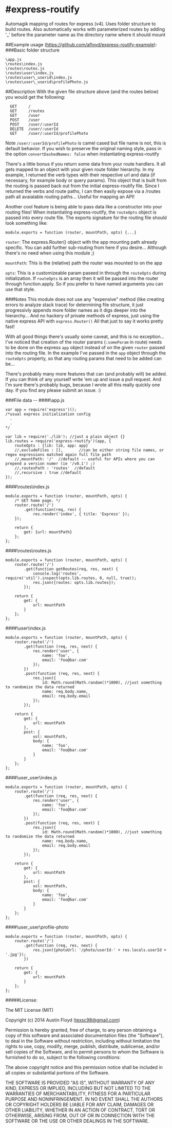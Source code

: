 #express-routify
===============

Automagik mapping of routes for express (v4). Uses folder structure to build routes. Also automatically works with parameterized routes by adding '_' before the parameter name as the directory name where it should mount

##Example usage (https://github.com/afloyd/express-routify-example):
###Basic folder structure
```
\app.js
\routes\index.js
\routes\routes.js
\routes\user\index.js
\routes\user\_userid\index.js
\routes\user\_userid\profilePhoto.js
```

##Description
With the given file structure above (and the routes below) you would get the following:
```
  GET     /
  GET     /routes
  GET     /user
  POST    /user
  POST    /user/:userId
  DELETE  /user/:userId
  GET     /user/:userId/profilePhoto  
```

Note `/user/:userId/profilePhoto` is camel cased but file name is not, this is default behavior. If you wish to preserve the original naming style, pass in the option `convertDashedNames: false` when instantiating express-routify


There's a little bonus if you return some data from your route handlers. It all gets mapped to an object with your given route folder hierarchy. In my example, I returned the verb types with their respective url and data (if necessary, for example body or query params). This object that is built from the routing is passed back out from the initial express-routify file. Since I returned the verbs and route paths, I can then easily expose via a /routes path all avaialable routing paths... Useful for mapping an API!

Another cool feature is being able to pass data like a constructor into your routing files! When instantiating express-routify, the `routeOpts` object is passed into every route file. The exports signature for the routing file should look something like:

`module.exports = function (router, mountPath, opts) {...}`

`router`: The express.Router() object with the app mounting path already specific. You can add further sub-routing from here if you desire... Although there's no need when using this module ;)

`mountPath`: This is the (relative) path the router was mounted to on the app

`opts`: This is a customizeable param paseed in through the `routeOpts` during initialization. If `routeOpts` is an array then it will be passed into the router through function.apply. So if you prefer to have named arguments you can use that style.


###Notes
This module does not use any "expensive" method (like creating errors to analyze stack trace) for determining file structure, it just progressivly appends more folder names as it digs deeper into the hierarchy... And no hackery of private methods of express, just using the native express API with `express.Router()` All that just to say it works pretty fast!

With all good things there's usually some caveat, and this is no exception... I've noticed that creation of the router params (`:someParam` in route) needs to be done on the express `app` object instead of on the given `router` passed into the routing file. In the example I've passed in the `app` object through the `routeOpts` property, so that any routing params that need to be added can be... 

There's probably many more features that can (and probably will) be added. If you can think of any yourself write 'em up and issue a pull request. And I'm sure there's probably bugs, because I wrote all this really quickly one day. If you find any please submit an issue. :)





###File data --
####\app.js
```
var app = require('express')();
/*usual express initialization config
  .
  .
*/

var lib = require('./lib'); //just a plain object {}
lib.routes = require('express-routify')(app, {
	routeOpts : {lib: lib, app: app}
	//,excludeFiles : [],       //can be either string file names, or regex expressions matched again full file path
	//,mountPath: '/'  //default -- useful for APIs where you can prepend a version numer (ie '/v0.1') ;)
	//,routesPath : 'routes'  //default
	//,recursive : true //default
});
```
####\routes\index.js
```
module.exports = function (router, mountPath, opts) {
	/* GET home page. */
	router.route('/')
		.get(function(req, res) {
			res.render('index', { title: 'Express' });
	});

	return {
		get: {url: mountPath}
	};
};
```
####\routes\routes.js
```
module.exports = function (router, mountPath, opts) {
	router.route('/')
		.get(function getRoutes(req, res, next) {
			console.log('routes', require('util').inspect(opts.lib.routes, 0, null, true));
			res.json({routes: opts.lib.routes});
		});

	return {
		get: {
			url: mountPath
		}
	};
};
```
####\user\index.js
```
module.exports = function (router, mountPath, opts) {
	router.route('/')
		.get(function (req, res, next) {
			res.render('user', {
				name: 'foo',
				email: 'foo@bar.com'
			});
		})
		.post(function (req, res, next) {
			res.json({
				id: Math.round(Math.random()*1000), //just something to randomize the data returned
				name: req.body.name,
				email: req.body.email
			});
		});

	return {
		get: {
			url: mountPath
		},
		post: {
			usl: mountPath,
			body: {
				name: 'foo',
				email: 'foo@bar.com'
			}
		}
	};
};
```
####\user\_user\index.js
```
module.exports = function (router, mountPath, opts) {
	router.route('/')
		.get(function (req, res, next) {
			res.render('user', {
				name: 'foo',
				email: 'foo@bar.com'
			});
		})
		.post(function (req, res, next) {
			res.json({
				id: Math.round(Math.random()*1000), //just something to randomize the data returned
				name: req.body.name,
				email: req.body.email
			});
		});

	return {
		get: {
			url: mountPath
		},
		post: {
			usl: mountPath,
			body: {
				name: 'foo',
				email: 'foo@bar.com'
			}
		}
	};
};
```
####\user\_user\profile-photo
```
module.exports = function (router, mountPath, opts) {
	router.route('/')
		.get(function (req, res, next) {
			res.json({photoUrl: '/photo/userId-' + res.locals.userId + '.jpg'});
		})

	return {
		get: {
			url: mountPath
		}
	};
};
```

#####License:

The MIT License (MIT)

Copyright (c) 2014 Austin Floyd (texsc98@gmail.com)

Permission is hereby granted, free of charge, to any person obtaining a copy
of this software and associated documentation files (the "Software"), to deal
in the Software without restriction, including without limitation the rights
to use, copy, modify, merge, publish, distribute, sublicense, and/or sell
copies of the Software, and to permit persons to whom the Software is
furnished to do so, subject to the following conditions:

The above copyright notice and this permission notice shall be included in all
copies or substantial portions of the Software.

THE SOFTWARE IS PROVIDED "AS IS", WITHOUT WARRANTY OF ANY KIND, EXPRESS OR
IMPLIED, INCLUDING BUT NOT LIMITED TO THE WARRANTIES OF MERCHANTABILITY,
FITNESS FOR A PARTICULAR PURPOSE AND NONINFRINGEMENT. IN NO EVENT SHALL THE
AUTHORS OR COPYRIGHT HOLDERS BE LIABLE FOR ANY CLAIM, DAMAGES OR OTHER
LIABILITY, WHETHER IN AN ACTION OF CONTRACT, TORT OR OTHERWISE, ARISING FROM,
OUT OF OR IN CONNECTION WITH THE SOFTWARE OR THE USE OR OTHER DEALINGS IN THE
SOFTWARE.
